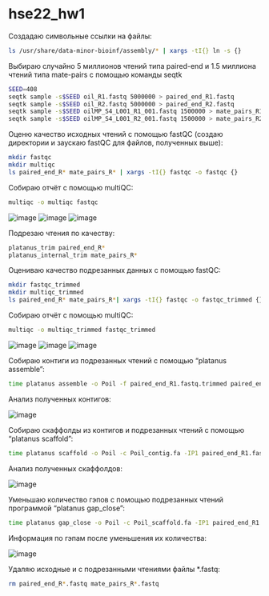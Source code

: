 # hse22_hw1

Создадаю символьные ссылки на файлы:

```bash
ls /usr/share/data-minor-bioinf/assembly/* | xargs -tI{} ln -s {}
```

Выбираю случайно 5 миллионов чтений типа paired-end и 1.5 миллиона чтений типа mate-pairs с помощью команды seqtk

```bash
SEED=408
seqtk sample -s$SEED oil_R1.fastq 5000000 > paired_end_R1.fastq
seqtk sample -s$SEED oil_R2.fastq 5000000 > paired_end_R2.fastq
seqtk sample -s$SEED oilMP_S4_L001_R1_001.fastq 1500000 > mate_pairs_R1.fastq
seqtk sample -s$SEED oilMP_S4_L001_R2_001.fastq 1500000 > mate_pairs_R2.fastq
```

Оценю качество исходных чтений с помощью fastQC (создаю директории и заускаю fastQC для файлов, полученных выше):

```bash
mkdir fastqc
mkdir multiqc
ls paired_end_R* mate_pairs_R* | xargs -tI{} fastqc -o fastqc {}
```

Собираю отчёт с помощью multiQC:

```bash
multiqc -o multiqc fastqc
```

![image](https://user-images.githubusercontent.com/50082204/193601037-8a725411-e29c-4296-a43b-cbcbe13de2ec.png)
![image](https://user-images.githubusercontent.com/50082204/193601831-35c7b1d2-dbe6-4149-a498-0ec3706930af.png)
![image](https://user-images.githubusercontent.com/50082204/193601566-28b5ce94-b9e2-49af-90de-6d30373b5c14.png)


Подрезаю чтения по качеству:

```bash
platanus_trim paired_end_R*
platanus_internal_trim mate_pairs_R*
```


Оцениваю качество подрезанных данных с помощью fastQC:

```bash
mkdir fastqc_trimmed
mkdir multiqc_trimmed
ls paired_end_R* mate_pairs_R*| xargs -tI{} fastqc -o fastqc_trimmed {}
```

Собираю отчёт с помощью multiQC:

```bash
multiqc -o multiqc_trimmed fastqc_trimmed
```

![image](https://user-images.githubusercontent.com/50082204/193602170-5929b659-bb69-4a74-b86f-c596d4528c70.png)
![image](https://user-images.githubusercontent.com/50082204/193602271-9d1d0401-3000-4a66-99ad-22df65d7c632.png)
![image](https://user-images.githubusercontent.com/50082204/193602388-efe730fd-b782-4976-b2e6-a71766c96461.png)


Собираю контиги из подрезанных чтений с помощью “platanus assemble”:

```bash
time platanus assemble -o Poil -f paired_end_R1.fastq.trimmed paired_end_R2.fastq.trimmed 2> contigues.log
```

Анализ полученных контигов:

![image](https://user-images.githubusercontent.com/50082204/193627051-e594b493-dd6b-4af6-ae8c-e3acd9e05f29.png)


Собираю скаффолды из контигов и подрезанных чтений с помощью “platanus scaffold”:

```bash
time platanus scaffold -o Poil -c Poil_contig.fa -IP1 paired_end_R1.fastq.trimmed paired_end_R2.fastq.trimmed -OP2 mate_pairs_R1.fastq.int_trimmed mate_pairs_R2.fastq.int_trimmed 2> scaffolds.log
```

Анализ полученных скаффолдов:

![image](https://user-images.githubusercontent.com/50082204/193629341-7c245ffe-14af-414a-81e8-7085ea7fffcd.png)


Уменьшаю количество гэпов с помощью подрезанных чтений программой “platanus gap_close”:

```bash
time platanus gap_close -o Poil -c Poil_scaffold.fa -IP1 paired_end_R1.fastq.trimmed paired_end_R2.fastq.trimmed -OP2 mate_pairs_R1.fastq.int_trimmed mate_pairs_R2.fastq.int_trimmed 2> gapclose.log
```

Информация по гэпам после уменьшения их количества:

![image](https://user-images.githubusercontent.com/50082204/193629512-9090df84-ff65-4bbe-8fcd-cbf4dbeb78a9.png)


Удаляю исходные и с подрезанными чтениями файлы *.fastq:

```bash
rm paired_end_R*.fastq mate_pairs_R*.fastq
```
